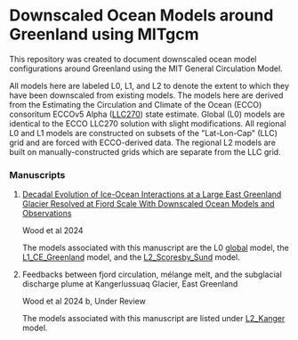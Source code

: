 # Downscaled Ocean Models around Greenland using MITgcm

This repository was created to document downscaled ocean model configurations around Greenland using the MIT General Circulation Model. 

All models here are labeled L0, L1, and L2 to denote the extent to which they have been downscaled from existing models. The models here are derived from the Estimating the Circulation and Climate of the Ocean (ECCO) consoritum ECCOv5 Alpha ([LLC270](https://github.com/MITgcm-contrib/llc_hires/tree/master/llc_270)) state estimate. Global (L0) models are identical to the ECCO LLC270 solution with slight modifications. All regional L0 and L1 models are constructed on subsets of the "Lat-Lon-Cap" (LLC) grid and are forced with ECCO-derived data. The regional L2 models are built on manually-constructed grids which are separate from the LLC grid. 


### Manuscripts
1. [Decadal Evolution of Ice-Ocean Interactions at a Large East Greenland Glacier Resolved at Fjord Scale With Downscaled Ocean Models and Observations](https://agupubs.onlinelibrary.wiley.com/doi/full/10.1029/2023GL107983)

   Wood et al 2024

   The models associated with this manuscript are the L0 [global](https://github.com/mhwood/downscale_greenland/tree/main/L0/global) model, the [L1_CE_Greenland](https://github.com/mhwood/downscale_greenland/tree/main/L1/L1_CE_Greenland) model, and the [L2_Scoresby_Sund](https://github.com/mhwood/downscale_greenland/tree/main/L2/L2_Scoresby_Sund) model.

2. Feedbacks between fjord circulation, mélange melt, and the subglacial discharge plume at Kangerlussuaq Glacier, East Greenland

   Wood et al 2024 b, Under Review

   The models associated with this manuscript are listed under [L2_Kanger](https://github.com/mhwood/downscale_greenland/tree/main/L2/L2_Kanger) model.


